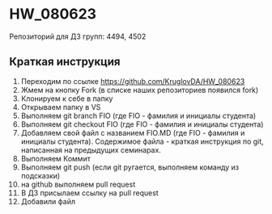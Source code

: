 # HW_080623
Репозиторий для ДЗ групп: 4494, 4502
## Краткая инструкция
1. Переходим по ссылке https://github.com/KruglovDA/HW_080623
2. Жмем на кнопку Fork (в списке наших репозиториев появился fork)
3. Клонируем к себе в папку
4. Открываем папку в VS
5. Выполняем git branch FIO (где FIO - фамилия и инициалы студента)
6. Выполняем git checkout FIO (где FIO - фамилия и инициалы студента)
7. Добавляем свой файл с названием FIO.MD (где FIO - фамилия и инициалы студента). Содержимое файла - краткая инструкция по git, написанная на предыдущих семинарах.
8. Выполняем Коммит
9. Выполняем git push (если git ругается, выполняем команду из подсказки)
10. на github выполняем pull request
11. В ДЗ присылаем ссылку на pull request
12. Добавили файл